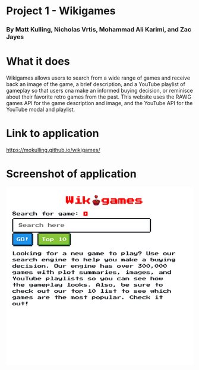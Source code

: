 # Project 1 - Wikigames

### By Matt Kulling, Nicholas Vrtis, Mohammad Ali Karimi, and Zac Jayes


# What it does

Wikigames allows users to search from a wide range of games and receive back an image of the game, a brief description, and a YouTube playlist of gameplay so that users cna make an informed buying decision, or reminisce about their favorite retro games from the past. This website uses the RAWG games API for the game description and image, and the YouTube API for the YouTube modal and playlist. 

# Link to application

https://mokulling.github.io/wikigames/

# Screenshot of application

![](screenshot.png)

